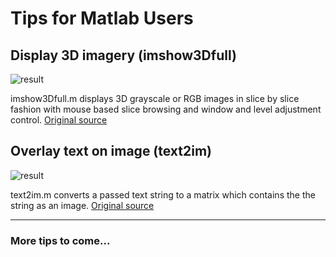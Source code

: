 # Tips for Matlab Users

## Display 3D imagery (imshow3Dfull)

![result](https://github.com/Kafri-Lab/Matlab-Pro-Tips/blob/master/readme_images/imshow3Dfull.jpg "result")

imshow3Dfull.m displays 3D grayscale or RGB images in slice by slice fashion with mouse based slice browsing and window and level adjustment control. [Original source](https://www.mathworks.com/matlabcentral/fileexchange/47463-imshow3dfull--3d-imshow-in-3-views-)


## Overlay text on image (text2im)

![result](https://github.com/Kafri-Lab/Matlab-Pro-Tips/blob/master/readme_images/text2im.png "result")

text2im.m converts a passed text string to a matrix which contains the the string as an image. [Original source](https://www.mathworks.com/matlabcentral/fileexchange/19896-convert-text-to-an-image)




----

### More tips to come...


